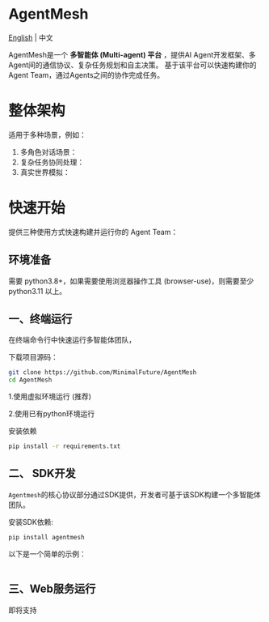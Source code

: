 # AgentMesh

<a href="/README.md">English</a> | 中文

AgentMesh是一个 **多智能体 (Multi-agent) 平台** ，提供AI Agent开发框架、多Agent间的通信协议、复杂任务规划和自主决策。 基于该平台可以快速构建你的Agent Team，通过Agents之间的协作完成任务。

# 整体架构

适用于多种场景，例如：

1. 多角色对话场景：
2. 复杂任务协同处理：
3. 真实世界模拟：

# 快速开始

提供三种使用方式快速构建并运行你的 Agent Team：

## 环境准备

需要 python3.8+，如果需要使用浏览器操作工具 (browser-use)，则需要至少 python3.11 以上。

## 一、终端运行

在终端命令行中快速运行多智能体团队，

下载项目源码：

```bash
git clone https://github.com/MinimalFuture/AgentMesh
cd AgentMesh
```

1.使用虚拟环境运行 (推荐)











2.使用已有python环境运行


安装依赖

```bash
pip install -r requirements.txt
```


## 二、 SDK开发

`Agentmesh`的核心协议部分通过SDK提供，开发者可基于该SDK构建一个多智能体团队。

安装SDK依赖:

```bash
pip install agentmesh
```

以下是一个简单的示例：



```python
```


## 三、Web服务运行

即将支持
